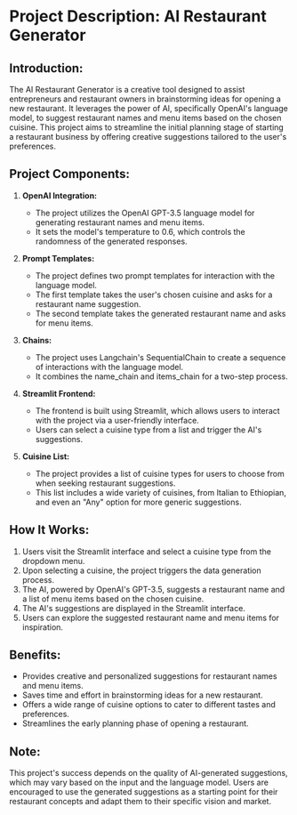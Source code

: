 # **Project Description: AI Restaurant Generator**

## **Introduction:**
The AI Restaurant Generator is a creative tool designed to assist entrepreneurs and restaurant owners in brainstorming ideas for opening a new restaurant. It leverages the power of AI, specifically OpenAI's language model, to suggest restaurant names and menu items based on the chosen cuisine. This project aims to streamline the initial planning stage of starting a restaurant business by offering creative suggestions tailored to the user's preferences.

## **Project Components:**

1. **OpenAI Integration:**
   - The project utilizes the OpenAI GPT-3.5 language model for generating restaurant names and menu items.
   - It sets the model's temperature to 0.6, which controls the randomness of the generated responses.

2. **Prompt Templates:**
   - The project defines two prompt templates for interaction with the language model.
   - The first template takes the user's chosen cuisine and asks for a restaurant name suggestion.
   - The second template takes the generated restaurant name and asks for menu items.

3. **Chains:**
   - The project uses Langchain's SequentialChain to create a sequence of interactions with the language model.
   - It combines the name_chain and items_chain for a two-step process.

4. **Streamlit Frontend:**
   - The frontend is built using Streamlit, which allows users to interact with the project via a user-friendly interface.
   - Users can select a cuisine type from a list and trigger the AI's suggestions.

5. **Cuisine List:**
   - The project provides a list of cuisine types for users to choose from when seeking restaurant suggestions.
   - This list includes a wide variety of cuisines, from Italian to Ethiopian, and even an "Any" option for more generic suggestions.

## **How It Works:**
1. Users visit the Streamlit interface and select a cuisine type from the dropdown menu.
2. Upon selecting a cuisine, the project triggers the data generation process.
3. The AI, powered by OpenAI's GPT-3.5, suggests a restaurant name and a list of menu items based on the chosen cuisine.
4. The AI's suggestions are displayed in the Streamlit interface.
5. Users can explore the suggested restaurant name and menu items for inspiration.

## **Benefits:**
- Provides creative and personalized suggestions for restaurant names and menu items.
- Saves time and effort in brainstorming ideas for a new restaurant.
- Offers a wide range of cuisine options to cater to different tastes and preferences.
- Streamlines the early planning phase of opening a restaurant.

## **Note:**
This project's success depends on the quality of AI-generated suggestions, which may vary based on the input and the language model. Users are encouraged to use the generated suggestions as a starting point for their restaurant concepts and adapt them to their specific vision and market.
